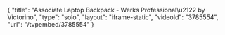 {
    "title": "Associate Laptop Backpack - Werks Professional\u2122 by Victorino",
    "type": "solo",
    "layout": "iframe-static",
    "videoId": "3785554",
    "url": "\/tvpembed\/3785554"
}